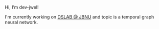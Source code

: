 Hi, I’m dev-jwel!

I'm currently working on [DSLAB @ JBNU](https://github.com/jbnu-dslab) and topic is a temporal graph neural network.
